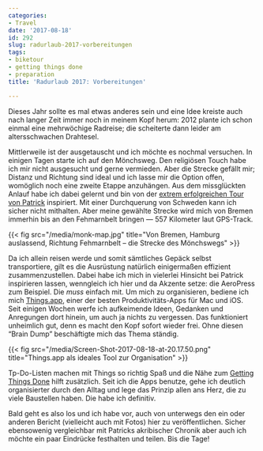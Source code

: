 ```yaml
---
categories:
- Travel
date: '2017-08-18'
id: 292
slug: radurlaub-2017-vorbereitungen
tags:
- biketour
- getting things done
- preparation
title: 'Radurlaub 2017: Vorbereitungen'

---
```


Dieses Jahr sollte es mal etwas anderes sein und eine Idee kreiste auch nach langer Zeit immer noch in meinem Kopf herum: 2012 plante ich schon einmal eine mehrwöchige Radreise; die scheiterte dann leider am altersschwachen Drahtesel.

Mittlerweile ist der ausgetauscht und ich möchte es nochmal versuchen. In einigen Tagen starte ich auf den Mönchsweg. Den religiösen Touch habe ich mir nicht ausgesucht und gerne vermieden. Aber die Strecke gefällt mir; Distanz und Richtung sind ideal und ich lasse mir die Option offen, womöglich noch eine zweite Etappe anzuhängen. Aus dem missglückten Anlauf habe ich dabei gelernt und bin von der [extrem erfolgreichen Tour von Patrick](https://blog.pattafeufeu.de/2016/06/anskap-endstatistik/) inspiriert. Mit einer Durchquerung von Schweden kann ich sicher nicht mithalten. Aber meine gewählte Strecke wird mich von Bremen immerhin bis an den Fehmarnbelt bringen — 557 Kilometer laut GPS-Track.

<!--more-->{{< fig src="/media/monk-map.jpg" title="Von Bremen, Hamburg auslassend, Richtung Fehmarnbelt – die Strecke des Mönchswegs" >}}

Da ich allein reisen werde und somit sämtliches Gepäck selbst transportiere, gilt es die Ausrüstung natürlich einigermaßen effizient zusammenzustellen. Dabei habe ich mich in vielerlei Hinsicht bei Patrick inspirieren lassen, wenngleich ich hier und da Akzente setze: die AeroPress zum Beispiel. Die _muss_ einfach mit. Um mich zu organisieren, bediene ich mich [Things.app](https://culturedcode.com/things/), einer der besten Produktivitäts-Apps für Mac und iOS. Seit einigen Wochen werfe ich aufkeimende Ideen, Gedanken und Anregungen dort hinein, um auch ja nichts zu vergessen. Das funktioniert unheimlich gut, denn es macht den Kopf sofort wieder frei. Ohne diesen &#8220;Brain Dump&#8221; beschäftigte mich das Thema ständig.

{{< fig src="/media/Screen-Shot-2017-08-18-at-20.17.50.png" title="Things.app als ideales Tool zur Organisation" >}}

Tp-Do-Listen machen mit Things so richtig Spaß und die Nähe zum [Getting Things Done](https://de.wikipedia.org/wiki/Getting_Things_Done) hilft zusätzlich. Seit ich die Apps benutze, gehe ich deutlich organisierter durch den Alltag und lege das Prinzip allen ans Herz, die zu viele Baustellen haben. Die habe ich definitiv.

Bald geht es also los und ich habe vor, auch von unterwegs den ein oder anderen Bericht (vielleicht auch mit Fotos) hier zu veröffentlichen. Sicher ebensowenig vergleichbar mit Patricks akribischer Chronik aber auch ich möchte ein paar Eindrücke festhalten und teilen. Bis die Tage!